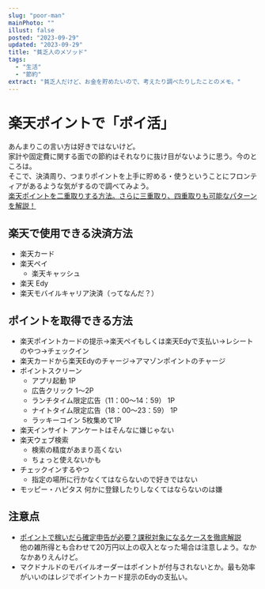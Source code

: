 ```yaml
---
slug: "poor-man"
mainPhoto: ""
illust: false
posted: "2023-09-29"
updated: "2023-09-29"
title: "貧乏人のメソッド"
tags:
  - "生活"
  - "節約"
extract: "貧乏人だけど、お金を貯めたいので、考えたり調べたりしたことのメモ。"
---
```


# 楽天ポイントで「ポイ活」

あんまりこの言い方は好きではないけど。  
家計や固定費に関する面での節約はそれなりに抜け目がないように思う。今のところは。  
そこで、決済周り、つまりポイントを上手に貯める・使うということにフロンティアがあるような気がするので調べてみよう。  
[楽天ポイントを二重取りする方法。さらに三重取り、四重取りも可能なパターンを解説！](https://pex.jp/magazine/rakuten-point-get/)  

## 楽天で使用できる決済方法

- 楽天カード
- 楽天ペイ
  - 楽天キャッシュ
- 楽天 Edy
- 楽天モバイルキャリア決済（ってなんだ？）

## ポイントを取得できる方法

- 楽天ポイントカードの提示→楽天ペイもしくは楽天Edyで支払い→レシートのやつ→チェックイン
- 楽天カードから楽天Edyのチャージ→アマゾンポイントのチャージ
- ポイントスクリーン
  - アプリ起動	1P
  - 広告クリック	1～2P
  - ランチタイム限定広告（11：00～14：59）	1P
  - ナイトタイム限定広告（18：00～23：59）	1P
  - ラッキーコイン	5枚集めて1P
- 楽天インサイト
  アンケートはそんなに嫌じゃない
- 楽天ウェブ検索
  - 検索の精度があまり高くない
  - ちょっと使えないかも
- チェックインするやつ
  -  指定の場所に行かなくてはならないので好きではない
- モッピー・ハピタス
  何かに登録したりしなくてはならないのは嫌

## 注意点
- [ポイントで稼いだら確定申告が必要？課税対象になるケースを徹底解説](https://www.biz.ne.jp/matome/2004193/#:~:text=%E3%83%9D%E3%82%A4%E6%B4%BB%E3%81%AF%E3%80%81%E6%89%80%E5%BE%97%E7%A8%8E%E3%81%AE,%E3%81%AE%E3%81%A7%E3%80%81%E6%B3%A8%E6%84%8F%E3%81%97%E3%81%A6%E3%81%8F%E3%81%A0%E3%81%95%E3%81%84%E3%80%82)  
  他の雑所得とも合わせて20万円以上の収入となった場合は注意しよう。なかなかありえんけど。
- マクドナルドのモバイルオーダーはポイントが付与されないとか。最も効率がいいのはレジでポイントカード提示のEdyの支払い。
